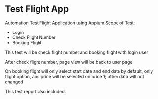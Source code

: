 # Test Flight App
Automation Test Flight Application using Appium
Scope of Test:
 * Login
 * Check Flight Number
 * Booking Flight

This test will be check flight number and booking flight with login user

After check flight number, page view will be back to user page

On booking flight will only select start date and end date by default, only flight option, and price will be selected on price 1; other data will not changed

This test report also included.



